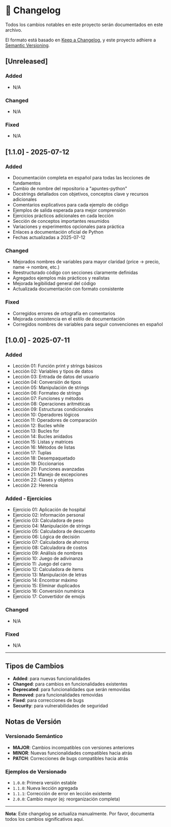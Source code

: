 # 📝 Changelog

Todos los cambios notables en este proyecto serán documentados en este archivo.

El formato está basado en [Keep a Changelog](https://keepachangelog.com/en/1.0.0/),
y este proyecto adhiere a [Semantic Versioning](https://semver.org/spec/v2.0.0.html).

## [Unreleased]

### Added
- N/A

### Changed
- N/A

### Fixed
- N/A

## [1.1.0] - 2025-07-12

### Added
- Documentación completa en español para todas las lecciones de fundamentos
- Cambio de nombre del repositorio a "apuntes-python"
- Docstrings detallados con objetivos, conceptos clave y recursos adicionales
- Comentarios explicativos para cada ejemplo de código
- Ejemplos de salida esperada para mejor comprensión
- Ejercicios prácticos adicionales en cada lección
- Sección de conceptos importantes resumidos
- Variaciones y experimentos opcionales para práctica
- Enlaces a documentación oficial de Python
- Fechas actualizadas a 2025-07-12

### Changed
- Mejorados nombres de variables para mayor claridad (price → precio, name → nombre, etc.)
- Reestructurado código con secciones claramente definidas
- Agregados ejemplos más prácticos y realistas
- Mejorada legibilidad general del código
- Actualizada documentación con formato consistente

### Fixed
- Corregidos errores de ortografía en comentarios
- Mejorada consistencia en el estilo de documentación
- Corregidos nombres de variables para seguir convenciones en español

## [1.0.0] - 2025-07-11

### Added
- Lección 01: Función print y strings básicos
- Lección 02: Variables y tipos de datos
- Lección 03: Entrada de datos del usuario
- Lección 04: Conversión de tipos
- Lección 05: Manipulación de strings
- Lección 06: Formateo de strings
- Lección 07: Funciones y métodos
- Lección 08: Operaciones aritméticas
- Lección 09: Estructuras condicionales
- Lección 10: Operadores lógicos
- Lección 11: Operadores de comparación
- Lección 12: Bucles while
- Lección 13: Bucles for
- Lección 14: Bucles anidados
- Lección 15: Listas y matrices
- Lección 16: Métodos de listas
- Lección 17: Tuplas
- Lección 18: Desempaquetado
- Lección 19: Diccionarios
- Lección 20: Funciones avanzadas
- Lección 21: Manejo de excepciones
- Lección 22: Clases y objetos
- Lección 22: Herencia

### Added - Ejercicios
- Ejercicio 01: Aplicación de hospital
- Ejercicio 02: Información personal
- Ejercicio 03: Calculadora de peso
- Ejercicio 04: Manipulación de strings
- Ejercicio 05: Calculadora de descuento
- Ejercicio 06: Lógica de decisión
- Ejercicio 07: Calculadora de ahorros
- Ejercicio 08: Calculadora de costos
- Ejercicio 09: Análisis de nombres
- Ejercicio 10: Juego de adivinanza
- Ejercicio 11: Juego del carro
- Ejercicio 12: Calculadora de items
- Ejercicio 13: Manipulación de letras
- Ejercicio 14: Encontrar máximo
- Ejercicio 15: Eliminar duplicados
- Ejercicio 16: Conversión numérica
- Ejercicio 17: Convertidor de emojis

### Changed
- N/A

### Fixed
- N/A

---

## Tipos de Cambios

- **Added**: para nuevas funcionalidades
- **Changed**: para cambios en funcionalidades existentes
- **Deprecated**: para funcionalidades que serán removidas
- **Removed**: para funcionalidades removidas
- **Fixed**: para correcciones de bugs
- **Security**: para vulnerabilidades de seguridad

## Notas de Versión

### Versionado Semántico
- **MAJOR**: Cambios incompatibles con versiones anteriores
- **MINOR**: Nuevas funcionalidades compatibles hacia atrás
- **PATCH**: Correcciones de bugs compatibles hacia atrás

### Ejemplos de Versionado
- `1.0.0`: Primera versión estable
- `1.1.0`: Nueva lección agregada
- `1.1.1`: Corrección de error en lección existente
- `2.0.0`: Cambio mayor (ej: reorganización completa)

---

**Nota**: Este changelog se actualiza manualmente. Por favor, documenta todos los cambios significativos aquí. 